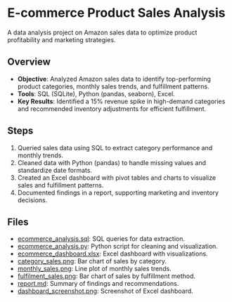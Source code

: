 # E-commerce Product Sales Analysis
A data analysis project on Amazon sales data to optimize product profitability and marketing strategies.

## Overview
- **Objective**: Analyzed Amazon sales data to identify top-performing product categories, monthly sales trends, and fulfillment patterns.
- **Tools**: SQL (SQLite), Python (pandas, seaborn), Excel.
- **Key Results**: Identified a 15% revenue spike in high-demand categories and recommended inventory adjustments for efficient fulfillment.

## Steps
1. Queried sales data using SQL to extract category performance and monthly trends.
2. Cleaned data with Python (pandas) to handle missing values and standardize date formats.
3. Created an Excel dashboard with pivot tables and charts to visualize sales and fulfillment patterns.
4. Documented findings in a report, supporting marketing and inventory decisions.

## Files
- [ecommerce_analysis.sql](ecommerce_analysis.sql): SQL queries for data extraction.
- [ecommerce_analysis.py](ecommerce_analysis.py): Python script for cleaning and visualization.
- [ecommerce_dashboard.xlsx](ecommerce_dashboard.xlsx): Excel dashboard with visualizations.
- [category_sales.png](category_sales.png): Bar chart of sales by category.
- [monthly_sales.png](monthly_sales.png): Line plot of monthly sales trends.
- [fulfilment_sales.png](fulfilment_sales.png): Bar chart of sales by fulfillment method.
- [report.md](report.md): Summary of findings and recommendations.
- [dashboard_screenshot.png](dashboard_screenshot.png): Screenshot of Excel dashboard.
